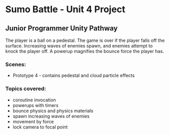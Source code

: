 # Sumo Battle - Unit 4 Project 
## Junior Programmer Unity Pathway

The player is a ball on a pedestal. The game is over if the player falls 
off the surface. Increasing waves of enemies spawn, and enemies attempt 
to knock the player off. A powerup magnifies the bounce force the player 
has. 

### Scenes:
 - Prototype 4 - contains pedestal and cloud particle effects

### Topics covered:
 - coroutine invocation
 - powerups with timers
 - bounce physics and physics materials
 - spawn increasing waves of enemies
 - movement by force
 - lock camera to focal point